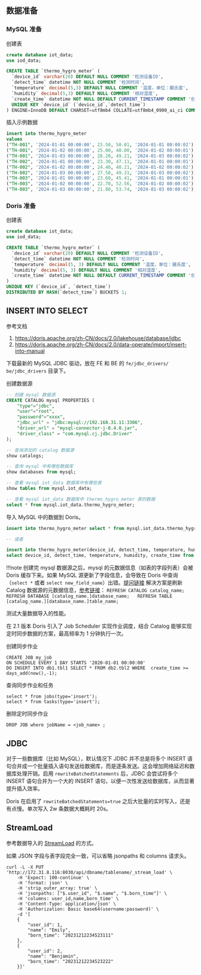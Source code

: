 ## 数据准备
### MySQL 准备
创建表
```sql
create database iot_data;
use iod_data;

CREATE TABLE `thermo_hygro_meter` (
  `device_id` varchar(20) DEFAULT NULL COMMENT '检测设备ID',
  `detect_time` datetime NOT NULL COMMENT '检测时间',
  `temperature` decimal(5,3) DEFAULT NULL COMMENT '温度，单位：摄氏度',
  `humidity` decimal(5,3) DEFAULT NULL COMMENT '相对湿度',
  `create_time` datetime NOT NULL DEFAULT CURRENT_TIMESTAMP COMMENT '创建时间',
  UNIQUE KEY `device_id` (`device_id`,`detect_time`)
) ENGINE=InnoDB DEFAULT CHARSET=utf8mb4 COLLATE=utf8mb4_0900_ai_ci COMMENT='温湿度检测指标';
```

插入示例数据
```sql
insert into thermo_hygro_meter 
values 
("TH-001", '2024-01-01 00:00:00', 23.50, 50.01, '2024-01-01 00:00:02'),
("TH-001", '2024-01-02 00:00:00', 25.00, 48.00, '2024-01-02 00:00:01'),
("TH-001", '2024-01-03 00:00:00', 28.20, 49.21, '2024-01-03 00:00:02'),
("TH-002", '2024-01-01 00:00:00', 23.30, 47.11, '2024-01-01 00:00:01'),
("TH-002", '2024-01-02 00:00:00', 24.40, 48.21, '2024-01-02 00:00:02'),
("TH-002", '2024-01-03 00:00:00', 27.50, 49.31, '2024-01-03 00:00:02'),
("TH-003", '2024-01-01 00:00:00', 23.60, 45.41, '2024-01-01 00:00:01'),
("TH-003", '2024-01-02 00:00:00', 22.70, 52.56, '2024-01-02 00:00:02'),
("TH-003", '2024-01-03 00:00:00', 21.80, 53.74, '2024-01-03 00:00:02');
```

### Doris 准备
创建表
```sql
create database iot_data;
use iod_data;

CREATE TABLE `thermo_hygro_meter` (  
  `device_id` varchar(20) DEFAULT NULL COMMENT '检测设备ID',  
  `detect_time` datetime NOT NULL COMMENT '检测时间',  
  `temperature` decimal(5, 3) DEFAULT NULL COMMENT '温度，单位：摄氏度',  
  `humidity` decimal(5, 3) DEFAULT NULL COMMENT '相对湿度',  
  `create_time` datetime NOT NULL DEFAULT CURRENT_TIMESTAMP COMMENT '创建时间'  
)   
UNIQUE KEY (`device_id`, `detect_time`)   
DISTRIBUTED BY HASH(`detect_time`) BUCKETS 1;  
```
## INSERT INTO SELECT
参考文档  
1. https://doris.apache.org/zh-CN/docs/2.0/lakehouse/database/jdbc  
2. https://doris.apache.org/zh-CN/docs/2.0/data-operate/import/insert-into-manual  

下载最新的 MySQL JDBC 驱动，放在 FE 和 BE 的 `fe/jdbc_drivers/` `be/jdbc_drivers` 目录下。

创建数据源
```sql
-- 创建 mysql 数据源
CREATE CATALOG mysql PROPERTIES (
    "type"="jdbc",
    "user"="root",
    "password"="xxxx",
    "jdbc_url" = "jdbc:mysql://192.168.31.11:3306",
    "driver_url" = "mysql-connector-j-8.4.0.jar",
    "driver_class" = "com.mysql.cj.jdbc.Driver"
);

-- 查询添加的 catalog 数据源
show catalogs;

-- 查询 mysql 中有哪些数据库
show databases from mysql;

-- 查看 mysql iot_data 数据库中有哪些表
show tables from mysql.iot_data;

-- 查看 mysql iot_data 数据库中 thermo_hygro_meter 表的数据
select * from mysql.iot_data.thermo_hygro_meter;
```

导入 MySQL 中的数据到 Doris。
```sql
insert into thermo_hygro_meter select * from mysql.iot_data.thermo_hygro_meter;

-- 或者

insert into thermo_hygro_meter(device_id, detect_time, temperature, humidity, create_time)
select device_id, detect_time, temperature, humidity, create_time from mysql.iot_data.thermo_hygro_meter;
```
!!!note
	创建完 mysql 数据源之后，mysql 的元数据信息（如表的字段列表）会被 Doris 缓存下来。如果 MySQL 源更新了字段信息，会导致在 Doris 中查询（`select *` 或者 `select new_field_name`）出错。[提问链接](https://ask.selectdb.com/questions/D1ff1/jdbc-catalog-geng-xin-yuan-shu-ju-biao-zi-duan-wen-ti) 解决方案是刷新 Catalog 数据源的元数据信息，[参考链接](https://doris.apache.org/zh-CN/docs/dev/sql-manual/sql-statements/Utility-Statements/REFRESH/?_highlight=refresh)：
    ```
    REFRESH CATALOG catalog_name;  
    REFRESH DATABASE [catalog_name.]database_name;  
    REFRESH TABLE [catalog_name.][database_name.]table_name;
    ```


测试大量数据导入的性能。

在 2.1 版本 Doris 引入了 Job Scheduler 实现作业调度，结合 Catalog 能够实现定时同步数据的方案，最高频率为 1 分钟执行一次。

创建同步作业
```
CREATE JOB my_job 
ON SCHEDULE EVERY 1 DAY STARTS '2020-01-01 00:00:00' 
DO INSERT INTO db1.tbl1 SELECT * FROM db2.tbl2 WHERE  create_time >=  days_add(now(),-1);
```

查询同步作业和任务
```
select * from jobs(type='insert');
select * from tasks(type='insert');
```

删除定时同步作业
```
DROP JOB where jobName = <job_name> ;
```
## JDBC

对于一些数据库（比如 MySQL），默认情况下 JDBC 并不总是将多个 INSERT 语句合并成一个批量插入语句发送给数据库，而是逐条发送。这会增加网络延迟和数据库处理开销。启用 `rewriteBatchedStatements` 后，JDBC 会尝试将多个 INSERT 语句合并为一个大的 INSERT 语句，以便一次性发送给数据库，从而显著提升插入效率。

Doris 在启用了 `rewriteBatchedStatements=true` 之后大批量的实时写入，还是有点慢。单次写入 2w 条数据大概耗时 20s。

## StreamLoad
参考数据导入的 [StreamLoad](https://doris.apache.org/zh-CN/docs/2.0/data-operate/import/stream-load-manual) 的方式。

如果 JSON 字段与表字段完全一致，可以省略 jsonpaths 和 columns 请求头。

```shell
curl -L -X PUT 'http://172.31.8.116:8030/api/dbname/tablename/_stream_load' \
	-H 'Expect: 100-continue' \
	-H 'format: json' \
	-H 'strip_outer_array: true' \
	-H 'jsonpaths: ["$.user_id", "$.name", "$.born_time"]' \
	-H 'columns: user_id,name,born_time' \
	-H 'Content-Type: application/json' \
	-H 'Authorization: Basic base64(username:password)' \
	-d '[
    {
        "user_id": 1,
        "name": "Emily",
        "born_time": "20231212234523111"
    },
    {
        "user_id": 2,
        "name": "Benjamin",
        "born_time": "20231212234523222"
    }]'
```
